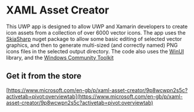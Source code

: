 # XAML Asset Creator

This UWP app is designed to allow UWP and Xamarin developers to create icon assets from a collection of over 6000 vector icons. The app uses the [SkiaSharp](https://docs.microsoft.com/en-gb/dotnet/api/skiasharp?view=skiasharp-1.68.1) nuget package to allow some basic editing of selected vector graphics, and then to generate multi-sized (and correctly named) PNG icons files in the selected output directory. The code also uses the [WinUI](https://microsoft.github.io/microsoft-ui-xaml/) library, and the [Windows Community Toolkit](https://github.com/windows-toolkit/WindowsCommunityToolkit)

## Get it from the store

[https://www.microsoft.com/en-gb/p/xaml-asset-creator/9p8wcwpn2s5c?activetab=pivot:overviewtab](https://www.microsoft.com/en-gb/p/xaml-asset-creator/9p8wcwpn2s5c?activetab=pivot:overviewtab)
